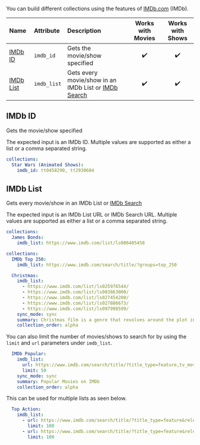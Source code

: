 You can build different collections using the features of [IMDb.com](https://www.imdb.com/) (IMDb).

| Name | Attribute | Description | Works with Movies | Works with Shows |
| :-- | :-- | :-- | :--: | :--: |
| [IMDb ID](#imdb-id) | `imdb_id` | Gets the movie/show specified | :heavy_check_mark: | :heavy_check_mark: |
| [IMDb List](#imdb-list) | `imdb_list` | Gets every movie/show in an IMDb List or [IMDb Search](https://www.imdb.com/search/title/) | :heavy_check_mark: | :heavy_check_mark: |

## IMDb ID
Gets the movie/show specified

The expected input is an IMDb ID. Multiple values are supported as either a list or a comma separated string.

```yaml
collections:
  Star Wars (Animated Shows):
    imdb_id: tt0458290, tt2930604
```

## IMDb List
Gets every movie/show in an IMDb List or [IMDb Search](https://www.imdb.com/search/title/)

The expected input is an IMDb List URL or IMDb Search URL. Multiple values are supported as either a list or a comma separated string.

```yaml
collections:
  James Bonds:
    imdb_list: https://www.imdb.com/list/ls006405458
```
```yaml
collections:
  IMDb Top 250:
    imdb_list: https://www.imdb.com/search/title/?groups=top_250
```
```yaml
  Christmas:
    imdb_list:
      - https://www.imdb.com/list/ls025976544/
      - https://www.imdb.com/list/ls003863000/
      - https://www.imdb.com/list/ls027454200/
      - https://www.imdb.com/list/ls027886673/
      - https://www.imdb.com/list/ls097998599/
    sync_mode: sync
    summary: Christmas film is a genre that revolves around the plot involving Christmas.
    collection_order: alpha
```

You can also limit the number of movies/shows to search for by using the `limit` and `url` parameters under `imdb_list`.

```yaml
  IMDb Popular:
    imdb_list:
      url: https://www.imdb.com/search/title/?title_type=feature,tv_movie,documentary,short
      limit: 50
    sync_mode: sync
    summary: Popular Movies on IMDb
    collection_order: alpha
```

This can be used for multiple lists as seen below.

```yaml
  Top Action:
    imdb_list:
      - url: https://www.imdb.com/search/title/?title_type=feature&release_date=1990-01-01,&user_rating=5.0,10.0&num_votes=100000,&genres=action
        limit: 100
      - url: https://www.imdb.com/search/title/?title_type=feature&release_date=1990-01-01,&user_rating=5.0,10.0&num_votes=100000,&genres=action&sort=user_rating,desc
        limit: 100
```
